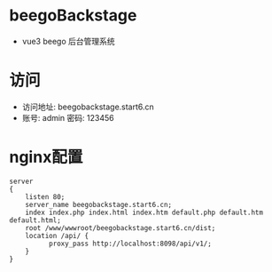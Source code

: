 # beegoBackstage
- vue3 beego 后台管理系统
# 访问
- 访问地址: beegobackstage.start6.cn
- 账号: admin 密码: 123456

# nginx配置
```nginx
server
{
    listen 80;
    server_name beegobackstage.start6.cn;
    index index.php index.html index.htm default.php default.htm default.html;
    root /www/wwwroot/beegobackstage.start6.cn/dist;
    location /api/ {
          proxy_pass http://localhost:8098/api/v1/;
    }
}
```
